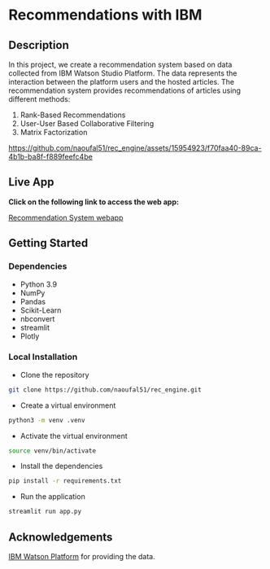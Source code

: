 # Recommendations with IBM
## Description
In this project, we create a recommendation system based on data collected from IBM Watson Studio Platform.
The data represents the interaction between the platform users and the hosted articles.
The recommendation system provides recommendations of articles using different methods:
1. Rank-Based Recommendations
2. User-User Based Collaborative Filtering
3. Matrix Factorization

https://github.com/naoufal51/rec_engine/assets/15954923/f70faa40-89ca-4b1b-ba8f-f889feefc4be

## Live App
**Click on the following link to access the web app:**


[Recommendation System webapp](https://recengine-eagrqlohkcewkibklrffzr.streamlit.app/)

## Getting Started
### Dependencies
- Python 3.9
- NumPy
- Pandas
- Scikit-Learn
- nbconvert
- streamlit
- Plotly

### Local Installation
- Clone the repository
```bash
git clone https://github.com/naoufal51/rec_engine.git
```
- Create a virtual environment
```bash
python3 -m venv .venv
```
- Activate the virtual environment
```sh
source venv/bin/activate
```
- Install the dependencies
```bash
pip install -r requirements.txt
```
- Run the application
```bash
streamlit run app.py
```

## Acknowledgements
[IBM Watson Platform](https://www.ibm.com/products/watson-studio) for providing the data.
